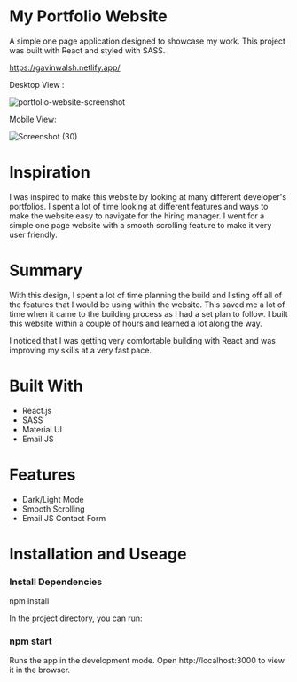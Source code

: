 <h1>My Portfolio Website</h1>

A simple one page application designed to showcase my work. This project was built with React and styled with SASS.

https://gavinwalsh.netlify.app/

Desktop View : 

![portfolio-website-screenshot](https://user-images.githubusercontent.com/101522330/201771143-7d7de2c5-13cf-4446-a26b-ec318b5ae41f.png)

Mobile View: 

![Screenshot (30)](https://user-images.githubusercontent.com/101522330/201775959-a3eee7b0-273d-4c97-8690-9c57813a046f.png)

<h1>Inspiration</h1>

I was inspired to make this website by looking at many different developer's portfolios. I spent a lot of time looking at different features and ways to make the website easy to navigate for the hiring manager. I went for a simple one page website with a smooth scrolling feature to make it very user friendly.

<h1>Summary</h1>

With this design, I spent a lot of time planning the build and listing off all of the features that I would be using within the website. This saved me a lot of time when it came to the building process as I had a set plan to follow. I built this website within a couple of hours and learned a lot along the way.

I noticed that I was getting very comfortable building with React and was improving my skills at a very fast pace.


<h1>Built With</h1>

- React.js
- SASS
- Material UI
- Email JS

<h1>Features</h1>

- Dark/Light Mode
- Smooth Scrolling
- Email JS Contact Form

<h1>Installation and Useage</h1>

<h3>Install Dependencies</h3>

npm install

In the project directory, you can run:

<h3>npm start</h3>

Runs the app in the development mode.
Open http://localhost:3000 to view it in the browser.
